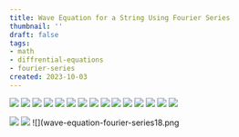 ```yaml
---
title: Wave Equation for a String Using Fourier Series
thumbnail: ''
draft: false
tags:
- math
- diffrential-equations
- fourier-series
created: 2023-10-03
---
```


![](wave-equation-fourier-series01.png)
![](wave-equation-fourier-series02.png)
![](wave-equation-fourier-series03.png)
![](wave-equation-fourier-series04.png)
![](wave-equation-fourier-series05.png)
![](wave-equation-fourier-series06.png)
![](wave-equation-fourier-series07.png)
![](wave-equation-fourier-series08.png)
![](wave-equation-fourier-series09.png)
![](wave-equation-fourier-series10.png)
![](wave-equation-fourier-series11.png)
![](wave-equation-fourier-series12.png)
![](wave-equation-fourier-series13.png)
![](wave-equation-fourier-series14.png)
![](wave-equation-fourier-series15.png)

![](wave-equation-fourier-series16.png)
![](wave-equation-fourier-series17.png)
![\](wave-equation-fourier-series18.png
